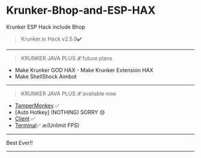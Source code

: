 # Krunker-Bhop-and-ESP-HAX
Krunker ESP Hack include Bhop
>Krunker.io Hack v2.5.9✔️
__________________________________
>KRUNKER JAVA PLUS 𝓧 future plans 
- Make Krunker GOD HAX - Make Krunker Extension HAX
- Make ShellShock Aimbot
__________________________________
>KRUNKER JAVA PLUS 𝓧 available now 
- [TamperMonkey](https://github.com/Krunker-Java-plus-X/Krunker-Bhop-and-ESP-HAX) ✅
- [Auto Hotkey] (NOTHING) SORRY 😢
- [Client](https://github.com/Krunker-Java-plus-X/Krunker-AIMASSIST) ✅
- [Terminal](https://github.com/Krunker-Java-plus-X/Krunker-JV-X/blob/master/README.md)✅
🔙(Unlimit FPS)
__________________________________
Best Ever‼️
__________________________________
